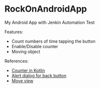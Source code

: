 # RockOnAndroidApp
My Android App with Jenkin Automation Test

Features:
- Count numbers of time tapping the button
- Enable/Disable counter
- Moving object

References:
- [Counter in Kotlin](https://www.youtube.com/watch?v=YOx5qAzTTgg)
- [Alert dialog for back button](https://stackoverflow.com/questions/2257963/how-to-show-a-dialog-to-confirm-that-the-user-wishes-to-exit-an-android-activity)
- [Move view](https://gist.github.com/emedinaa/135f89d288ba64db0fe21951b396c58c)
